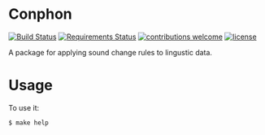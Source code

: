 # Conphon

[![Build Status](https://travis-ci.org/menzenski/conphon.svg?branch=develop)](https://travis-ci.org/menzenski/conphon) [![Requirements Status](https://requires.io/github/menzenski/conphon/requirements.svg?branch=develop)](https://requires.io/github/menzenski/conphon/requirements/?branch=develop) [![contributions welcome](https://img.shields.io/badge/contributions-welcome-brightgreen.svg?style=flat)](https://github.com/menzenski/conphon/issues) [![license](https://img.shields.io/github/license/menzenski/conphon.svg?style=flat)](https://github.com/menzenski/conphon/blob/develop/LICENSE.md)

A package for applying sound change rules to lingustic data.

# Usage

To use it:

    $ make help

